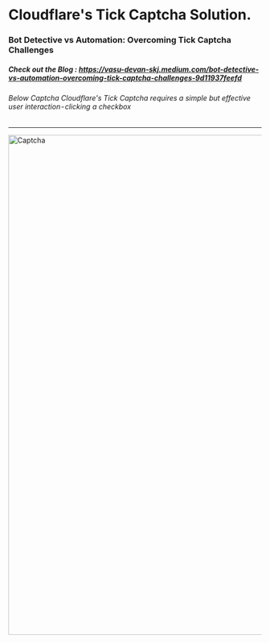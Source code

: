 # Cloudflare's Tick Captcha Solution.
### Bot Detective vs Automation: Overcoming Tick Captcha Challenges
##### Check out the Blog : https://vasu-devan-skj.medium.com/bot-detective-vs-automation-overcoming-tick-captcha-challenges-9d11937feefd
###### Below Captcha Cloudflare's Tick Captcha requires a simple but effective user interaction - clicking a checkbox
<hr>
<img width="994" alt="Captcha" src="https://github.com/user-attachments/assets/26b30657-339a-4ad9-9118-19d91c2cbf4d" />

